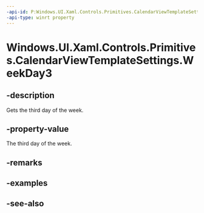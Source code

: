 ```yaml
---
-api-id: P:Windows.UI.Xaml.Controls.Primitives.CalendarViewTemplateSettings.WeekDay3
-api-type: winrt property
---
```


<!-- Property syntax
public string WeekDay3 { get; }
-->

# Windows.UI.Xaml.Controls.Primitives.CalendarViewTemplateSettings.WeekDay3

## -description
Gets the third day of the week.



## -property-value
The third day of the week.

## -remarks

## -examples

## -see-also
